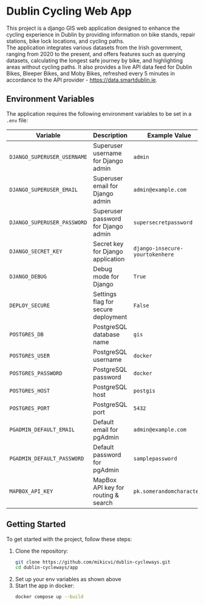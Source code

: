 # Dublin Cycling Web App

This project is a django GIS web application designed to enhance the cycling experience in Dublin by providing information on bike stands, repair stations, bike lock locations, and cycling paths.  
The application integrates various datasets from the Irish government, ranging from 2020 to the present, and offers features such as querying datasets, calculating the longest safe journey by bike, and highlighting areas without cycling paths. It also provides a live API data feed for Dublin Bikes, Bleeper Bikes, and Moby Bikes, refreshed every 5 minutes in accordance to the API provider - https://data.smartdublin.ie.

## Environment Variables

The application requires the following environment variables to be set in a `.env` file:

| Variable                    | Description                         | Example Value                   |
| --------------------------- | ----------------------------------- | ------------------------------- |
| `DJANGO_SUPERUSER_USERNAME` | Superuser username for Django admin | `admin`                         |
| `DJANGO_SUPERUSER_EMAIL`    | Superuser email for Django admin    | `admin@example.com`             |
| `DJANGO_SUPERUSER_PASSWORD` | Superuser password for Django admin | `supersecretpassword`           |
| `DJANGO_SECRET_KEY`         | Secret key for Django application   | `django-insecure-yourtokenhere` |
| `DJANGO_DEBUG`              | Debug mode for Django               | `True`                          |
| `DEPLOY_SECURE`             | Settings flag for secure deployment | `False`                         |
| `POSTGRES_DB`               | PostgreSQL database name            | `gis`                           |
| `POSTGRES_USER`             | PostgreSQL username                 | `docker`                        |
| `POSTGRES_PASSWORD`         | PostgreSQL password                 | `docker`                        |
| `POSTGRES_HOST`             | PostgreSQL host                     | `postgis`                       |
| `POSTGRES_PORT`             | PostgreSQL port                     | `5432`                          |
| `PGADMIN_DEFAULT_EMAIL`     | Default email for pgAdmin           | `admin@example.com`             |
| `PGADMIN_DEFAULT_PASSWORD`  | Default password for pgAdmin        | `samplepassword`                |
| `MAPBOX_API_KEY`            | MapBox API key for routing & search | `pk.somerandomcharacters`       |

## Getting Started

To get started with the project, follow these steps:

1. Clone the repository:
    ```sh
    git clone https://github.com/mikicvi/dublin-cycleways.git
    cd dublin-cycleways/app
    ```
2. Set up your env variables as shown above
3. Start the app in docker:
    ```sh
    docker compose up --build
    ```

